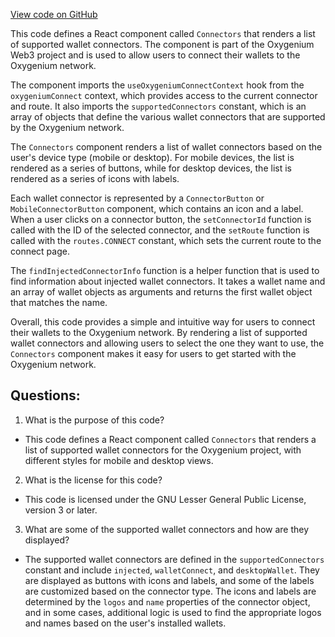 [View code on GitHub](https://github.com/oxygenium-network/oxygenium-web3/packages/web3-react/src/components/Pages/Connectors/index.tsx)

This code defines a React component called `Connectors` that renders a list of supported wallet connectors. The component is part of the Oxygenium Web3 project and is used to allow users to connect their wallets to the Oxygenium network.

The component imports the `useOxygeniumConnectContext` hook from the `oxygeniumConnect` context, which provides access to the current connector and route. It also imports the `supportedConnectors` constant, which is an array of objects that define the various wallet connectors that are supported by the Oxygenium network.

The `Connectors` component renders a list of wallet connectors based on the user's device type (mobile or desktop). For mobile devices, the list is rendered as a series of buttons, while for desktop devices, the list is rendered as a series of icons with labels.

Each wallet connector is represented by a `ConnectorButton` or `MobileConnectorButton` component, which contains an icon and a label. When a user clicks on a connector button, the `setConnectorId` function is called with the ID of the selected connector, and the `setRoute` function is called with the `routes.CONNECT` constant, which sets the current route to the connect page.

The `findInjectedConnectorInfo` function is a helper function that is used to find information about injected wallet connectors. It takes a wallet name and an array of wallet objects as arguments and returns the first wallet object that matches the name.

Overall, this code provides a simple and intuitive way for users to connect their wallets to the Oxygenium network. By rendering a list of supported wallet connectors and allowing users to select the one they want to use, the `Connectors` component makes it easy for users to get started with the Oxygenium network.
## Questions: 
 1. What is the purpose of this code?
- This code defines a React component called `Connectors` that renders a list of supported wallet connectors for the Oxygenium project, with different styles for mobile and desktop views.

2. What is the license for this code?
- This code is licensed under the GNU Lesser General Public License, version 3 or later.

3. What are some of the supported wallet connectors and how are they displayed?
- The supported wallet connectors are defined in the `supportedConnectors` constant and include `injected`, `walletConnect`, and `desktopWallet`. They are displayed as buttons with icons and labels, and some of the labels are customized based on the connector type. The icons and labels are determined by the `logos` and `name` properties of the connector object, and in some cases, additional logic is used to find the appropriate logos and names based on the user's installed wallets.